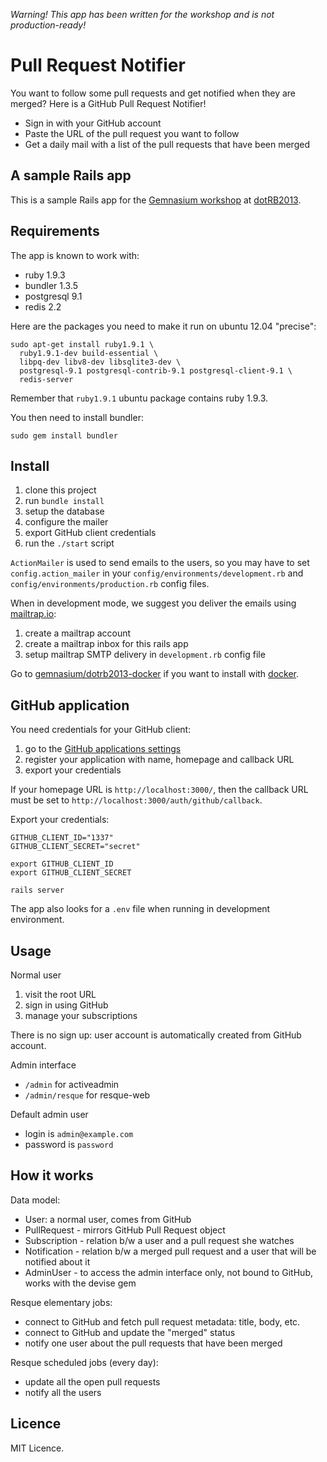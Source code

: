 *Warning! This app has been written for the workshop and is not production-ready!*

Pull Request Notifier
=====================

You want to follow some pull requests and get notified when they are merged? Here is a GitHub Pull Request Notifier!

* Sign in with your GitHub account
* Paste the URL of the pull request you want to follow
* Get a daily mail with a list of the pull requests that have been merged

A sample Rails app
------------------

This is a sample Rails app for the [Gemnasium workshop](http://www.dotrb.eu/workshops#gemnasium) at [dotRB2013](http://www.dotrb.eu/).

Requirements
------------

The app is known to work with:

* ruby 1.9.3
* bundler 1.3.5
* postgresql 9.1
* redis 2.2

Here are the packages you need to make it run on ubuntu 12.04 "precise":

```
sudo apt-get install ruby1.9.1 \
  ruby1.9.1-dev build-essential \
  libpq-dev libv8-dev libsqlite3-dev \
  postgresql-9.1 postgresql-contrib-9.1 postgresql-client-9.1 \
  redis-server
```

Remember that `ruby1.9.1` ubuntu package contains ruby 1.9.3.

You then need to install bundler:

```
sudo gem install bundler
```

Install
-------

1. clone this project
1. run `bundle install`
1. setup the database
1. configure the mailer
1. export GitHub client credentials
1. run the `./start` script

`ActionMailer` is used to send emails to the users, so you may have to set `config.action_mailer` in your `config/environments/development.rb` and `config/environments/production.rb` config files.

When in development mode, we suggest you deliver the emails using [mailtrap.io](http://mailtrap.io):

1. create a mailtrap account
1. create a mailtrap inbox for this rails app
1. setup mailtrap SMTP delivery in `development.rb` config file

Go to [gemnasium/dotrb2013-docker](https://github.com/gemnasium/dotrb2013-docker) if you want to install with [docker](http://docker.io).

GitHub application
------------------

You need credentials for your GitHub client:

1. go to the [GitHub applications settings](https://github.com/settings/applications)
1. register your application with name, homepage and callback URL
1. export your credentials

If your homepage URL is `http://localhost:3000/`, then the callback URL must be set to `http://localhost:3000/auth/github/callback`.

Export your credentials:

```
GITHUB_CLIENT_ID="1337"
GITHUB_CLIENT_SECRET="secret"

export GITHUB_CLIENT_ID
export GITHUB_CLIENT_SECRET

rails server
```

The app also looks for a `.env` file when running in development environment.

Usage
-----

Normal user

1. visit the root URL
1. sign in using GitHub
1. manage your subscriptions

There is no sign up: user account is automatically created from GitHub account.

Admin interface

* `/admin` for activeadmin
* `/admin/resque` for resque-web

Default admin user

* login is `admin@example.com`
* password is `password`

How it works
------------

Data model:

* User: a normal user, comes from GitHub
* PullRequest - mirrors GitHub Pull Request object
* Subscription - relation b/w a user and a pull request she watches
* Notification - relation b/w a merged pull request and a user that will be notified about it
* AdminUser - to access the admin interface only, not bound to GitHub, works with the devise gem

Resque elementary jobs:

* connect to GitHub and fetch pull request metadata: title, body, etc.
* connect to GitHub and update the "merged" status
* notify one user about the pull requests that have been merged

Resque scheduled jobs (every day):

* update all the open pull requests
* notify all the users

Licence
-------

MIT Licence.

